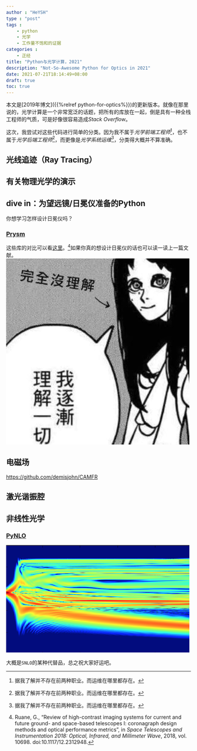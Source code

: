```yaml
---
author : "HeYSH"
type : "post"
tags :
    - python
    - 光学
    - 工作量不饱和的证据
categories :
    - 正经
title: "Python与光学计算，2021"
description: "Not-So-Awesome Python for Optics in 2021"
date: 2021-07-21T18:14:49+08:00
draft: true
toc: true
---
```


本文是[2019年博文]({{%relref python-for-optics%}})的更新版本。就像在那里说的，光学计算是一个非常宽泛的话题，把所有的库放在一起，倒是具有一种全栈工程师的气质，可是好像很容易造成*Stack Overflow*。

这次，我尝试对这些代码进行简单的分类。因为我不属于*光学前端工程师*[^no]，也不属于*光学后端工程师*[^no]，而更像是*光学系统运维*[^no]，分类得大概并不算准确。

## 光线追迹（Ray Tracing）


## 有关物理光学的演示

## dive in：为望远镜/日冕仪准备的Python

你想学习怎样设计日冕仪吗？

### [Prysm](https://github.com/brandondube/prysm)

这些库的对比可以看[这里](https://arxiv.org/abs/1807.07042)。[^OOC]如果你真的想设计日冕仪的话也可以读一读上一篇文献。
![我逐渐理解一切](know-everything.jpg)

## 电磁场

https://github.com/demisjohn/CAMFR

## 激光谐振腔

## 非线性光学

### [PyNLO](https://github.com/pyNLO/PyNLO)

![pyNLO](pynlo.png)

大概是`SNLO`的某种代替品，总之祝大家好运吧。

[^no]: 据我了解并不存在前两种职业。而运维在哪里都存在。
[^OOC]: Ruane, G., “Review of high-contrast imaging systems for current and future ground- and space-based telescopes I: coronagraph design methods and optical performance metrics”, in <i>Space Telescopes and Instrumentation 2018: Optical, Infrared, and Millimeter Wave</i>, 2018, vol. 10698. doi:10.1117/12.2312948. 
[^FALCO]: A J Eldorado Riggs, Garreth Ruane, Erkin Sidick, Carl Coker, Brian D. Kern, Stuart B. Shaklan, "Fast linearized coronagraph optimizer (FALCO) I: a software toolbox for rapid coronagraphic design and wavefront correction," Proc. SPIE 10698, Space Telescopes and Instrumentation 2018: Optical, Infrared, and Millimeter Wave, 106982V (9 August 2018); https://doi.org/10.1117/12.2313812，[PDF文件](https://core.ac.uk/download/pdf/211386255.pdf)
